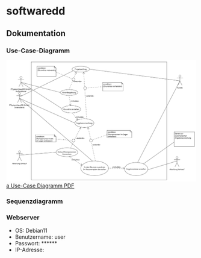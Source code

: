 # softwaredd
## Dokumentation

### Use-Case-Diagramm
![alt text](use-case.png "Title")
[a Use-Case Diagramm PDF](use-case.pdf)

### Sequenzdiagramm
### Webserver
- OS: Debian11
- Benutzername: user
- Passwort: ******
- IP-Adresse:
